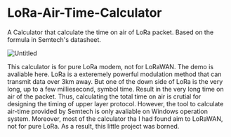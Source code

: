 # LoRa-Air-Time-Calculator

A Calculator that calculate the time on air of LoRa packet. Based on the formula in Semtech's
datasheet.

![Untitled](https://user-images.githubusercontent.com/49698257/210788675-6782643f-9268-4989-a23a-873b81482891.png)

This calculator is for pure LoRa modem, not for LoRaWAN. The demo is avaliable here.
LoRa is a exteremely powerful modulation method that can transmit data over 3km away. But one
of the down side of LoRa is the very long, up to a few milliesecond, symbol time. Result in the very
long time on air of the packet. Thus, calculating the total time on air is crutial for designing the
timing of upper layer protocol. However, the tool to calculate air-time provided by Semtech is only
avaliable on Windows operation system. Moreover, most of the calculator tha I had found aim to
LoRaWAN, not for pure LoRa. As a result, this little project was borned.
